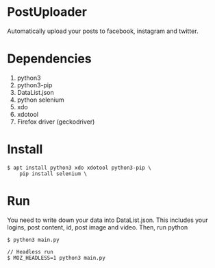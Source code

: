 # PostUploader
Automatically upload your posts to facebook, instagram and twitter. 

# Dependencies
1. python3 
2. python3-pip
3. DataList.json
4. python selenium
5. xdo
6. xdotool
7. Firefox driver (geckodriver)

# Install 
```
$ apt install python3 xdo xdotool python3-pip \
	pip install selenium \
```
# Run 
You need to write down your data into DataList.json. This includes your logins, post content, id, post image and video. Then, run python
```
$ python3 main.py 

// Headless run
$ MOZ_HEADLESS=1 python3 main.py
```
